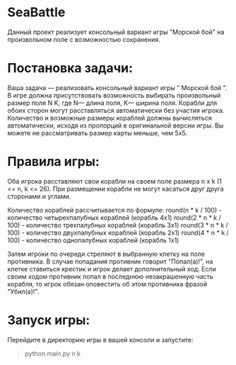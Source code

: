 # SeaBattle
Данный проект реализует консольный вариант игры "Морской бой" на произвольном поле с возможностью сохранения.

# Постановка задачи:

Ваша задача   — реализовать консольный вариант игры “   Морской бой   ”. 
В игре должна присутствовать возможность выбирать произвольный размер поля N K, где N— длина поля, K— ширина поля.
Корабли для обоих сторон могут расставляться автоматически без участия игрока. 
Количество и возможные размеры кораблей должны вычисляться автоматически, исходя из пропорций в оригинальной версии игры. Вы можете не рассматривать размер карты меньше, чем 5x5. 

# Правила игры:
   
Оба игрока расставляют свои корабли на своем поле размера n x k (1 <= n, k <= 26). При размещении корабли не могут касаться друг друга сторонами и углами.

Количество кораблей рассчитывается по формуле:
round(n * k / 100) - количество четырехпалубных кораблей (корабль 4x1)
round(2 * n * k / 100) - количество трехпалубных кораблей (корабль 3x1)
round(3 * n * k / 100) - количество двухпалубных кораблей (корабль 2x1)
round(4 * n * k / 100) - количество однопалубных кораблей (корабль 1x1)

Затем игроки по очереди стреляют в выбранную клетку на поле противника.
В случае попадания противник говорит "Попал(а)!", на клетке ставиться крестик и игрок делает дополнительный ход.
Если своим ходом противник попал в последнюю незакрашенную часть корабля, то игрок обязан оповестить об этом противника фразой "Убил(а)!".

# Запуск игры:

Перейдите в директорию игры в вашей консоли и запустите:

> python main.py n k
  
 
